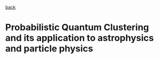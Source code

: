 [back](https://jorcamar.github.io)

# Probabilistic Quantum Clustering and its application to astrophysics and particle physics